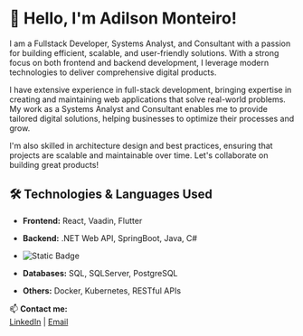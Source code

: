 # 👋 Hello, I'm Adilson Monteiro!

I am a Fullstack Developer, Systems Analyst, and Consultant with a passion for building efficient, scalable, and user-friendly solutions. With a strong focus on both frontend and backend development, I leverage modern technologies to deliver comprehensive digital products.

I have extensive experience in full-stack development, bringing expertise in creating and maintaining web applications that solve real-world problems. My work as a Systems Analyst and Consultant enables me to provide tailored digital solutions, helping businesses to optimize their processes and grow.

I'm also skilled in architecture design and best practices, ensuring that projects are scalable and maintainable over time. Let's collaborate on building great products!

## 🛠️ Technologies & Languages Used

- **Frontend:** React, Vaadin, Flutter
- **Backend:** .NET Web API, SpringBoot, Java, C#
- ![Static Badge](https://img.shields.io/badge/Springboot-grey?style=for-the-badge&logo=spring)

- **Databases:** SQL, SQLServer, PostgreSQL
- **Others:** Docker, Kubernetes, RESTful APIs



📫 **Contact me:**  
[LinkedIn](https://www.linkedin.com/in/adilson-f-monteiro/) | [Email](mailto:adilson.monteiro.afm@gmail.com)





